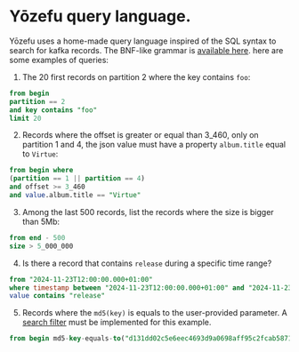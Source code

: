 # Yōzefu query language.


Yōzefu uses a home-made query language inspired of the SQL syntax to search for kafka records. The BNF-like grammar is [available here](https://github.com/MAIF/yozefu/blob/main/crates/lib/src/search/mod.rs). here are some examples of queries:

1. The 20 first records on partition 2 where the key contains `foo`:

```sql
from begin 
partition == 2 
and key contains "foo" 
limit 20
```


2. Records where the offset is greater or equal than 3_460, only on partition 1 and 4, the json value must have a property `album.title` equal to `Virtue`:

```sql
from begin where
(partition == 1 || partition == 4)
and offset >= 3_460
and value.album.title == "Virtue"
```

3. Among the last 500 records, list the records where the size is bigger than 5Mb:
```sql
from end - 500
size > 5_000_000
```

4. Is there a record that contains `release` during a specific time range?
```sql
from "2024-11-23T12:00:00.000+01:00"
where timestamp between "2024-11-23T12:00:00.000+01:00" and "2024-11-23T15:00:00.000+01:00"
value contains "release"
```


5. Records where the `md5(key)` is equals to the user-provided parameter. A [search filter](../search-filter/README.md) must be implemented for this example.
```sql
from begin md5-key-equals-to("d131dd02c5e6eec4693d9a0698aff95c2fcab58712467eab4004583eb8fb7f89")
```